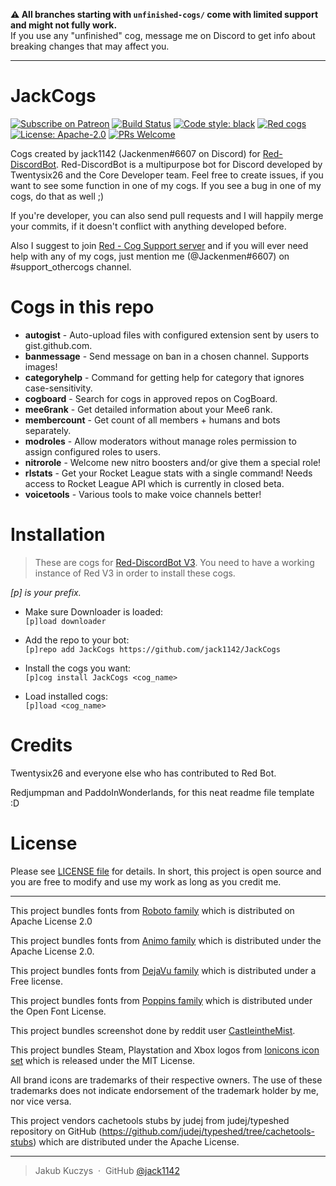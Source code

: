 **⚠️ All branches starting with `unfinished-cogs/` come with limited support and might not fully work.**<br>
If you use any "unfinished" cog, message me on Discord to get info about breaking changes that may affect you.

---

# JackCogs

[![Subscribe on Patreon](https://img.shields.io/badge/Support%20me%20on-Patreon-orange.svg?logo=patreon)](https://www.patreon.com/Jackenmen)
[![Build Status](https://travis-ci.com/jack1142/JackCogs.svg?branch=wip/cleaning-code-v3)](https://travis-ci.com/jack1142/JackCogs/branches)
[![Code style: black](https://github.com/jack1142/JackCogs/workflows/black/badge.svg)](https://github.com/ambv/black)
[![Red cogs](https://img.shields.io/badge/Red--DiscordBot-cogs-red.svg)](https://github.com/Cog-Creators/Red-DiscordBot/tree/V3/develop)
[![License: Apache-2.0](https://img.shields.io/badge/License-Apache--2.0-blue.svg)](https://opensource.org/licenses/Apache-2.0)
[![PRs Welcome](https://img.shields.io/badge/PRs-welcome-brightgreen.svg)](http://makeapullrequest.com)

Cogs created by jack1142 (Jackenmen#6607 on Discord) for [Red-DiscordBot](https://github.com/Cog-Creators/Red-DiscordBot). Red-DiscordBot is a multipurpose bot for Discord developed by Twentysix26 and the Core Developer team. Feel free to create issues, if you want to see some function in one of my cogs. If you see a bug in one of my cogs, do that as well ;)

If you're developer, you can also send pull requests and I will happily merge your commits, if it doesn't conflict with anything developed before.

Also I suggest to join [Red - Cog Support server](https://discord.gg/GET4DVk) and if you will ever need help with any of my cogs, just mention me (@Jackenmen#6607) on #support_othercogs channel.

# Cogs in this repo

* **autogist** - Auto-upload files with configured extension sent by users to gist.github.com.
* **banmessage** - Send message on ban in a chosen channel. Supports images!
* **categoryhelp** - Command for getting help for category that ignores case-sensitivity.
* **cogboard** - Search for cogs in approved repos on CogBoard.
* **mee6rank** - Get detailed information about your Mee6 rank.
* **membercount** - Get count of all members + humans and bots separately.
* **modroles** - Allow moderators without manage roles permission to assign configured roles to users.
* **nitrorole** - Welcome new nitro boosters and/or give them a special role!
* **rlstats** - Get your Rocket League stats with a single command! Needs access to Rocket League API which is currently in closed beta.
* **voicetools** - Various tools to make voice channels better!

# Installation

> These are cogs for [Red-DiscordBot V3](https://github.com/Cog-Creators/Red-DiscordBot/tree/V3/develop).
You need to have a working instance of Red V3 in order to install these cogs.

*[p] is your prefix.*

* Make sure Downloader is loaded:<br>
  `[p]load downloader`

* Add the repo to your bot:<br>
  `[p]repo add JackCogs https://github.com/jack1142/JackCogs`

* Install the cogs you want:<br>
  `[p]cog install JackCogs <cog_name>`

* Load installed cogs:<br>
  ``[p]load <cog_name>``

# Credits

Twentysix26 and everyone else who has contributed to Red Bot.

Redjumpman and PaddoInWonderlands, for this neat readme file template :D

# License

Please see [LICENSE file](LICENSE) for details. In short, this project is open source and you are free to modify and use my work as long as you credit me.

---

This project bundles fonts from [Roboto family](https://fonts.google.com/specimen/Roboto) which is distributed on Apache License 2.0

This project bundles fonts from [Animo family](https://fonts.google.com/specimen/Arimo) which is distributed under the Apache License 2.0.

This project bundles fonts from [DejaVu family](https://github.com/dejavu-fonts/dejavu-fonts) which is distributed under a Free license.

This project bundles fonts from [Poppins family](https://fonts.google.com/specimen/Poppins) which is distributed under the Open Font License.

This project bundles screenshot done by reddit user [CastleintheMist](https://www.reddit.com/user/CastleintheMist/).

This project bundles Steam, Playstation and Xbox logos from [Ionicons icon set](https://ionicons.com/) which is released under the MIT License.

All brand icons are trademarks of their respective owners. The use of these trademarks does not indicate endorsement of the trademark holder by me, nor vice versa.

This project vendors cachetools stubs by judej from judej/typeshed repository on GitHub (https://github.com/judej/typeshed/tree/cachetools-stubs) which are distributed under the Apache License.

---

> Jakub Kuczys &nbsp;&middot;&nbsp;
> GitHub [@jack1142](https://github.com/jack1142)
